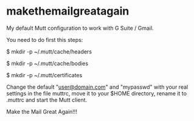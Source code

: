 # makethemailgreatagain
My default  Mutt configuration to work with G Suite / Gmail.

You need to do first this steps:

$ mkdir -p ~/.mutt/cache/headers

$ mkdir -p ~/.mutt/cache/bodies

$ mkdir -p ~/.mutt/certificates

Change the default "user@domain.com" and "mypasswd" with your real settings in the file muttrc, move it to your $HOME directory, rename it to .muttrc and start the Mutt client.

Make the Mail Great Again!!!
